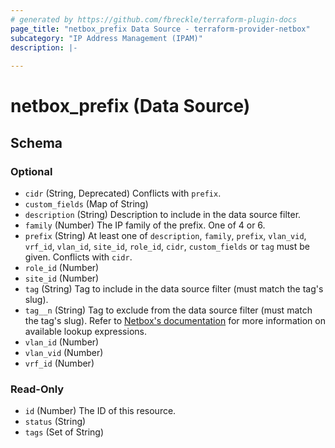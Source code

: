 ```yaml
---
# generated by https://github.com/fbreckle/terraform-plugin-docs
page_title: "netbox_prefix Data Source - terraform-provider-netbox"
subcategory: "IP Address Management (IPAM)"
description: |-
  
---
```


# netbox_prefix (Data Source)





<!-- schema generated by tfplugindocs -->
## Schema

### Optional

- `cidr` (String, Deprecated) Conflicts with `prefix`.
- `custom_fields` (Map of String)
- `description` (String) Description to include in the data source filter.
- `family` (Number) The IP family of the prefix. One of 4 or 6.
- `prefix` (String) At least one of `description`, `family`, `prefix`, `vlan_vid`, `vrf_id`, `vlan_id`, `site_id`, `role_id`, `cidr`, `custom_fields` or `tag` must be given. Conflicts with `cidr`.
- `role_id` (Number)
- `site_id` (Number)
- `tag` (String) Tag to include in the data source filter (must match the tag's slug).
- `tag__n` (String) Tag to exclude from the data source filter (must match the tag's slug).
Refer to [Netbox's documentation](https://demo.netbox.dev/static/docs/rest-api/filtering/#lookup-expressions)
for more information on available lookup expressions.
- `vlan_id` (Number)
- `vlan_vid` (Number)
- `vrf_id` (Number)

### Read-Only

- `id` (Number) The ID of this resource.
- `status` (String)
- `tags` (Set of String)


